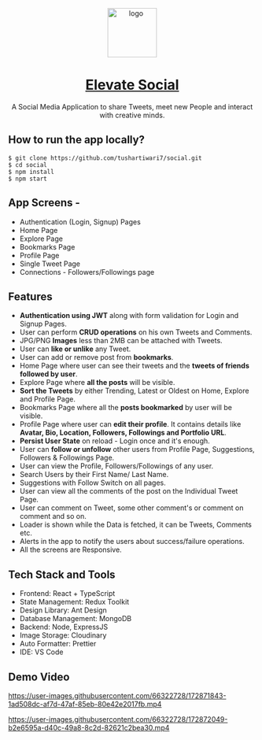 
<div align="center">
  <img src="https://user-images.githubusercontent.com/66322728/172832239-6a237243-be7b-45ea-9a4a-cbfb4261b9e8.png" height="100" width="100" alt="logo"/>
  <h1><a href="https://www.tushar.social">Elevate Social</a></h1>
    <p>A Social Media Application to share Tweets, meet new People and interact with creative minds.</p>
 </div>


## How to run the app locally?
```
$ git clone https://github.com/tushartiwari7/social.git
$ cd social
$ npm install
$ npm start
```

## App Screens -
- Authentication (Login, Signup) Pages
- Home Page
- Explore Page
- Bookmarks Page
- Profile Page
- Single Tweet Page
- Connections - Followers/Followings page

## Features
- **Authentication using JWT** along with form validation for Login and Signup Pages.
- User can perform **CRUD operations** on his own Tweets and Comments.
- JPG/PNG **Images** less than 2MB can be attached with Tweets.
- User can **like or unlike** any Tweet.
- User can add or remove post from **bookmarks**.
- Home Page where user can see their tweets and the **tweets of friends followed by user**.
- Explore Page where **all the posts** will be visible.
- **Sort the Tweets** by either Trending, Latest or Oldest on Home, Explore and Profile Page.
- Bookmarks Page where all the **posts bookmarked** by user will be visible.
- Profile Page where user can **edit their profile**. It contains details like **Avatar, Bio, Location, Followers, Followings and Portfolio URL**.
- **Persist User State** on reload - Login once and it's enough.
- User can **follow or unfollow** other users from Profile Page, Suggestions, Followers & Followings Page.
- User can view the Profile, Followers/Followings of any user.
- Search Users by their First Name/ Last Name.
- Suggestions with Follow Switch on all pages.
- User can view all the comments of the post on the Individual Tweet Page.
- User can comment on Tweet, some other comment's or comment on comment and so on.
- Loader is shown while the Data is fetched, it can be Tweets, Comments etc.
- Alerts in the app to notify the users about success/failure operations.
- All the screens are Responsive.

## Tech Stack and Tools
- Frontend: React + TypeScript
- State Management: Redux Toolkit
- Design Library: Ant Design 
- Database Management: MongoDB
- Backend: Node, ExpressJS
- Image Storage: Cloudinary
- Auto Formatter: Prettier
- IDE: VS Code

## Demo Video

https://user-images.githubusercontent.com/66322728/172871843-1ad508dc-af7d-47af-85eb-80e42e2017fb.mp4

https://user-images.githubusercontent.com/66322728/172872049-b2e6595a-d40c-49a8-8c2d-82621c2bea30.mp4
